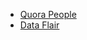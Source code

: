 - [Quora People](https://www.quora.com/What-are-some-interview-questions-asked-or-can-be-asked-related-to-Django-and-Python)
- [Data Flair](https://data-flair.training/blogs/)
